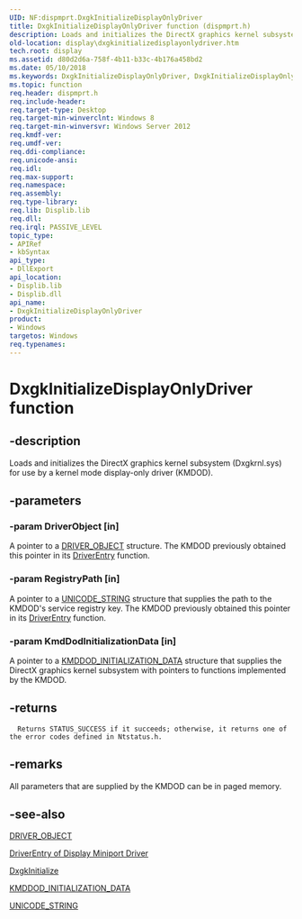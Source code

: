 ```yaml
---
UID: NF:dispmprt.DxgkInitializeDisplayOnlyDriver
title: DxgkInitializeDisplayOnlyDriver function (dispmprt.h)
description: Loads and initializes the DirectX graphics kernel subsystem (Dxgkrnl.sys) for use by a kernel mode display-only driver (KMDOD).
old-location: display\dxgkinitializedisplayonlydriver.htm
tech.root: display
ms.assetid: d80d2d6a-758f-4b11-b33c-4b176a458bd2
ms.date: 05/10/2018
ms.keywords: DxgkInitializeDisplayOnlyDriver, DxgkInitializeDisplayOnlyDriver function [Display Devices], display.dxgkinitializedisplayonlydriver, dispmprt/DxgkInitializeDisplayOnlyDriver
ms.topic: function
req.header: dispmprt.h
req.include-header: 
req.target-type: Desktop
req.target-min-winverclnt: Windows 8
req.target-min-winversvr: Windows Server 2012
req.kmdf-ver: 
req.umdf-ver: 
req.ddi-compliance: 
req.unicode-ansi: 
req.idl: 
req.max-support: 
req.namespace: 
req.assembly: 
req.type-library: 
req.lib: Displib.lib
req.dll: 
req.irql: PASSIVE_LEVEL
topic_type:
- APIRef
- kbSyntax
api_type:
- DllExport
api_location:
- Displib.lib
- Displib.dll
api_name:
- DxgkInitializeDisplayOnlyDriver
product:
- Windows
targetos: Windows
req.typenames: 
---
```


# DxgkInitializeDisplayOnlyDriver function


## -description


Loads and initializes the DirectX graphics kernel subsystem (Dxgkrnl.sys) for use by a kernel mode display-only driver (KMDOD).


## -parameters




### -param DriverObject [in]

A pointer to a <a href="https://msdn.microsoft.com/library/windows/hardware/ff544174">DRIVER_OBJECT</a> structure. The KMDOD previously obtained this pointer in its <a href="https://msdn.microsoft.com/library/windows/hardware/ff552644">DriverEntry</a> function.


### -param RegistryPath [in]

A pointer to a <a href="https://msdn.microsoft.com/library/windows/hardware/ff564879">UNICODE_STRING</a> structure that supplies the path to the KMDOD's service registry key.  The KMDOD previously obtained this pointer in its <a href="https://msdn.microsoft.com/library/windows/hardware/ff552644">DriverEntry</a> function.


### -param KmdDodInitializationData [in]

A pointer to a <a href="https://msdn.microsoft.com/library/windows/hardware/hh451571">KMDDOD_INITIALIZATION_DATA</a> structure that supplies the DirectX graphics kernel subsystem with pointers to functions implemented by the KMDOD.


## -returns




      Returns STATUS_SUCCESS if it succeeds; otherwise, it returns one of the error codes defined in Ntstatus.h.




## -remarks



All parameters that are supplied by the KMDOD can be in paged memory.




## -see-also




<a href="https://msdn.microsoft.com/library/windows/hardware/ff544174">DRIVER_OBJECT</a>



<a href="https://msdn.microsoft.com/library/windows/hardware/ff556157">DriverEntry of Display Miniport Driver</a>



<a href="https://msdn.microsoft.com/library/windows/hardware/ff560824">DxgkInitialize</a>



<a href="https://msdn.microsoft.com/library/windows/hardware/hh451571">KMDDOD_INITIALIZATION_DATA</a>



<a href="https://msdn.microsoft.com/library/windows/hardware/ff564879">UNICODE_STRING</a>
 

 

